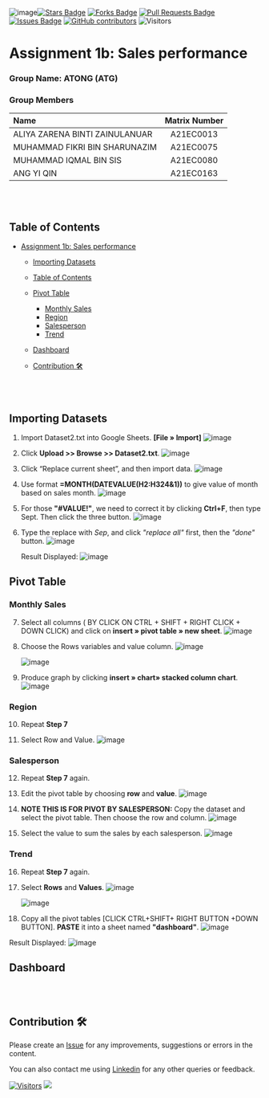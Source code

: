 ![image](https://github.com/drshahizan/HPDP/assets/108865725/658f84a7-d4ff-4031-916e-da3d98507ef4)<a href="https://github.com/drshahizan/BDM/stargazers"><img src="https://img.shields.io/github/stars/drshahizan/BDM" alt="Stars Badge"/></a>
<a href="https://github.com/drshahizan/BDM/network/members"><img src="https://img.shields.io/github/forks/drshahizan/BDM" alt="Forks Badge"/></a>
<a href="https://github.com/drshahizan/BDM/pulls"><img src="https://img.shields.io/github/issues-pr/drshahizan/BDM" alt="Pull Requests Badge"/></a>
<a href="https://github.com/drshahizan/BDM"><img src="https://img.shields.io/github/issues/drshahizan/BDM" alt="Issues Badge"/></a>
<a href="https://github.com/drshahizan/BDM/graphs/contributors"><img alt="GitHub contributors" src="https://img.shields.io/github/contributors/drshahizan/BDM?color=2b9348"></a>
![Visitors](https://api.visitorbadge.io/api/visitors?path=https%3A%2F%2Fgithub.com%2Fdrshahizan%2BDM&labelColor=%23d9e3f0&countColor=%23697689&style=flat)

# Assignment 1b: Sales performance

### Group Name: ATONG (ATG)
### Group Members

| Name                                     | Matrix Number |
| :---------------------------------------- | :-------------: |
| ALIYA ZARENA BINTI ZAINULANUAR            |A21EC0013        |
| MUHAMMAD FIKRI BIN SHARUNAZIM             |A21EC0075        |
| MUHAMMAD IQMAL BIN SIS                    |A21EC0080        |
| ANG YI QIN                                |A21EC0163        |


<br><br>
## Table of Contents
- [Assignment 1b: Sales performance](#assignment-1b-sales-performance)
   * [Importing Datasets](#importing-datasets)
   * [Table of Contents](#table-of-contents)
   * [Pivot Table <a name = "pivot_table"></a>](#pivot-table)
      - [Monthly Sales](#monthly-sales)
      - [Region](#region)
      - [Salesperson](#salesperson)
      - [Trend](#trend)
   * [Dashboard <a name = "dashboard"></a>](#dashboard)
   * [Contribution 🛠️](#contribution-)
 
     <br><br>


## Importing Datasets
1. Import Dataset2.txt into Google Sheets. **[File » Import]**
  ![image](https://github.com/drshahizan/HPDP/assets/108865725/f2a5ec37-8b11-4075-90f2-4e068924440c)

2. Click **Upload >> Browse >> Dataset2.txt**.
   ![image](https://github.com/drshahizan/HPDP/assets/108865725/b151e81e-782d-4341-87f1-28bf85690ed3)

  

3. Click “Replace current sheet”, and then import data.
    ![image](https://github.com/drshahizan/HPDP/assets/108865725/777f009c-e01d-4ed4-9b8c-443f5d83cdbc)



4. Use format **=MONTH(DATEVALUE(H2:H324&1))** to give value of month based on sales month.
    ![image](https://github.com/drshahizan/HPDP/assets/108865725/92522e8f-e41b-432d-887b-8ae1a74e2b68)



5. For those **"#VALUE!"**, we need to correct it by clicking **Ctrl+F**, then type Sept. Then click the three button.
    ![image](https://github.com/drshahizan/HPDP/assets/108865725/917370da-89a3-4e41-98de-e7d76904b14a)



6. Type the replace with *Sep*, and click *"replace all"* first, then the *"done"* button.
    ![image](https://github.com/drshahizan/HPDP/assets/108865725/99d00787-c3f6-45e9-a60b-d714722adc8a)




   Result Displayed:
    ![image](https://github.com/drshahizan/HPDP/assets/108865725/f998bec5-ad76-4235-9d22-c4753a79b640)



## Pivot Table
### Monthly Sales

7. Select all columns ( BY CLICK ON CTRL + SHIFT + RIGHT CLICK + DOWN CLICK) and click on **insert » pivot table » new sheet**.
    ![image](https://github.com/drshahizan/HPDP/assets/108865725/7563d1e6-a626-4d6b-93e9-46bc780dd511)




8. Choose the Rows variables and value column.
    ![image](https://github.com/drshahizan/HPDP/assets/108865725/81335fcf-de6a-4cfd-98ff-08258eb610f1)


    ![image](https://github.com/drshahizan/HPDP/assets/108865725/39e758b5-dbf8-447b-a0e0-63fb8ae2a041)



9. Produce graph by clicking **insert » chart» stacked column chart**.
    ![image](https://github.com/drshahizan/HPDP/assets/108865725/86d299a0-d7cf-4ab8-a665-6e2eb1f3eba4)


    
### Region 

10. Repeat **Step 7** 

11. Select Row and Value.
    ![image](https://github.com/drshahizan/HPDP/assets/108865725/3727fb48-82fa-405b-a942-00b9ab88aafb)



### Salesperson
12. Repeat **Step 7** again.
  
13. Edit the pivot table by choosing **row** and **value**.
    ![image](https://github.com/drshahizan/HPDP/assets/108865725/4b407df7-ed87-4981-af77-7ddfe0fadb11)
    
14. **NOTE THIS IS FOR PIVOT BY SALESPERSON:**
    Copy the dataset and select the pivot table. Then choose the row and column.
    ![image](https://github.com/drshahizan/HPDP/assets/108865725/e7b24520-4b5f-4780-8720-fc003c022969)

15. Select the value to sum the sales by each salesperson.
    ![image](https://github.com/drshahizan/HPDP/assets/108865725/e391ac8d-5727-43ac-b99b-f641f08653ac)


### Trend
16. Repeat **Step 7** again.
17. Select **Rows** and **Values**.
    ![image](https://github.com/drshahizan/HPDP/assets/108865725/b0fd7968-272a-46fd-b502-a16b355b6ad6)

    ![image](https://github.com/drshahizan/HPDP/assets/108865725/0365f03a-ab07-4f05-b918-65a7ba08d7b3)

18. Copy all the pivot tables [CLICK CTRL+SHIFT+ RIGHT BUTTON +DOWN BUTTON]. **PASTE** it into a sheet named **"dashboard"**.
    ![image](https://github.com/drshahizan/HPDP/assets/108865725/2fb3ee54-fe00-4402-8a83-852f349936f9)

Result Displayed:
    ![image](https://github.com/drshahizan/HPDP/assets/108865725/bfb51c7e-2924-4e25-9832-befc3a8bd882)




## Dashboard





<br><br>
## Contribution 🛠️
Please create an [Issue](https://github.com/drshahizan/BDM/issues) for any improvements, suggestions or errors in the content.

You can also contact me using [Linkedin](https://www.linkedin.com/in/drshahizan/) for any other queries or feedback.

[![Visitors](https://api.visitorbadge.io/api/visitors?path=https%3A%2F%2Fgithub.com%2Fdrshahizan&labelColor=%23697689&countColor=%23555555&style=plastic)](https://visitorbadge.io/status?path=https%3A%2F%2Fgithub.com%2Fdrshahizan)
![](https://hit.yhype.me/github/profile?user_id=81284918)




